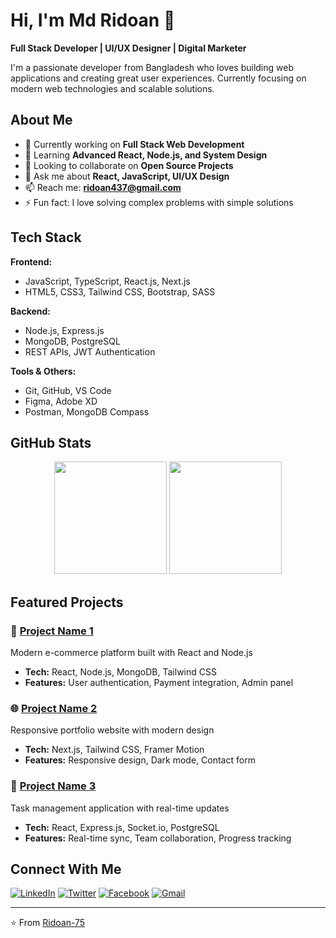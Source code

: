 # Hi, I'm Md Ridoan 👋

**Full Stack Developer | UI/UX Designer | Digital Marketer**

I'm a passionate developer from Bangladesh who loves building web applications and creating great user experiences. Currently focusing on modern web technologies and scalable solutions.

## About Me

- 🔭 Currently working on **Full Stack Web Development**
- 🌱 Learning **Advanced React, Node.js, and System Design**
- 👯 Looking to collaborate on **Open Source Projects**
- 💬 Ask me about **React, JavaScript, UI/UX Design**
- 📫 Reach me: **ridoan437@gmail.com**
- ⚡ Fun fact: I love solving complex problems with simple solutions

## Tech Stack

**Frontend:**
- JavaScript, TypeScript, React.js, Next.js
- HTML5, CSS3, Tailwind CSS, Bootstrap, SASS

**Backend:**
- Node.js, Express.js
- MongoDB, PostgreSQL
- REST APIs, JWT Authentication

**Tools & Others:**
- Git, GitHub, VS Code
- Figma, Adobe XD
- Postman, MongoDB Compass

## GitHub Stats

<div align="center">
  <img height="180em" src="https://github-readme-stats.vercel.app/api?username=Ridoan-75&show_icons=true&theme=dark&include_all_commits=true&count_private=true"/>
  <img height="180em" src="https://github-readme-stats.vercel.app/api/top-langs/?username=Ridoan-75&layout=compact&theme=dark"/>
</div>

## Featured Projects

### 🚀 [Project Name 1](https://github.com/Ridoan-75)
Modern e-commerce platform built with React and Node.js
- **Tech:** React, Node.js, MongoDB, Tailwind CSS
- **Features:** User authentication, Payment integration, Admin panel

### 🌐 [Project Name 2](https://github.com/Ridoan-75)
Responsive portfolio website with modern design
- **Tech:** Next.js, Tailwind CSS, Framer Motion
- **Features:** Responsive design, Dark mode, Contact form

### 📱 [Project Name 3](https://github.com/Ridoan-75)
Task management application with real-time updates
- **Tech:** React, Express.js, Socket.io, PostgreSQL
- **Features:** Real-time sync, Team collaboration, Progress tracking

## Connect With Me

[![LinkedIn](https://img.shields.io/badge/LinkedIn-0077B5?style=for-the-badge&logo=linkedin&logoColor=white)](https://linkedin.com/in/mohammad-ridoan-hossen75)
[![Twitter](https://img.shields.io/badge/Twitter-1DA1F2?style=for-the-badge&logo=twitter&logoColor=white)](https://twitter.com/Ridoan_075)
[![Facebook](https://img.shields.io/badge/Facebook-1877F2?style=for-the-badge&logo=facebook&logoColor=white)](https://fb.com/md.ridoan.77964)
[![Gmail](https://img.shields.io/badge/Gmail-D14836?style=for-the-badge&logo=gmail&logoColor=white)](mailto:ridoan437@gmail.com)

---
⭐️ From [Ridoan-75](https://github.com/Ridoan-75)
